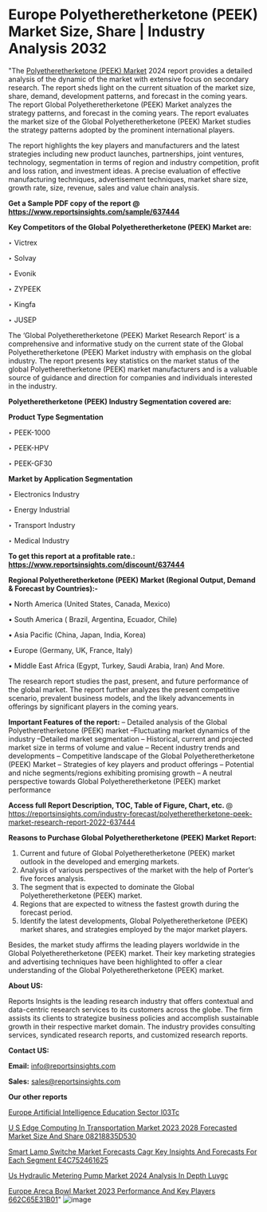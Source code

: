 # Europe Polyetheretherketone (PEEK) Market Size, Share | Industry Analysis 2032

"The <a href=https://www.reportsinsights.com/sample/637444>Polyetheretherketone (PEEK) Market</a> 2024 report provides a detailed analysis of the dynamic of the market with extensive focus on secondary research. The report sheds light on the current situation of the market size, share, demand, development patterns, and forecast in the coming years. The report Global Polyetheretherketone (PEEK) Market analyzes the strategy patterns, and forecast in the coming years. The report evaluates the market size of the Global Polyetheretherketone (PEEK) Market studies the strategy patterns adopted by the prominent international players.

The report highlights the key players and manufacturers and the latest strategies including new product launches, partnerships, joint ventures, technology, segmentation in terms of region and industry competition, profit and loss ration, and investment ideas. A precise evaluation of effective manufacturing techniques, advertisement techniques, market share size, growth rate, size, revenue, sales and value chain analysis.

<strong>Get a Sample PDF copy of the report @ <a href=https://www.reportsinsights.com/sample/637444 style=color:#0000ff;>https://www.reportsinsights.com/sample/637444</a></strong>

<strong>Key Competitors of the Global Polyetheretherketone (PEEK) Market are:</strong>

‣ Victrex

‣ Solvay

‣ Evonik

‣ ZYPEEK

‣ Kingfa

‣ JUSEP

The ‘Global Polyetheretherketone (PEEK) Market Research Report’ is a comprehensive and informative study on the current state of the Global Polyetheretherketone (PEEK) Market industry with emphasis on the global industry. The report presents key statistics on the market status of the global Polyetheretherketone (PEEK) market manufacturers and is a valuable source of guidance and direction for companies and individuals interested in the industry.

<strong>Polyetheretherketone (PEEK) Industry Segmentation covered are:</strong>

<strong>Product Type Segmentation</strong>

‣    PEEK-1000

‣ PEEK-HPV

‣ PEEK-GF30

<strong>Market by Application Segmentation</strong>

‣   Electronics Industry

‣ Energy Industrial

‣ Transport Industry

‣ Medical Industry

<strong>To get this report at a profitable rate.: <a href=https://www.reportsinsights.com/discount/637444 style=color:#0000ff;>https://www.reportsinsights.com/discount/637444</a></strong>

<strong>Regional Polyetheretherketone (PEEK) Market (Regional Output, Demand &amp; Forecast by Countries):-</strong>

• North America (United States, Canada, Mexico)

• South America ( Brazil, Argentina, Ecuador, Chile)

• Asia Pacific (China, Japan, India, Korea)

• Europe (Germany, UK, France, Italy)

• Middle East Africa (Egypt, Turkey, Saudi Arabia, Iran) And More.

The research report studies the past, present, and future performance of the global market. The report further analyzes the present competitive scenario, prevalent business models, and the likely advancements in offerings by significant players in the coming years.

<strong>Important Features of the report:</strong>
– Detailed analysis of the Global Polyetheretherketone (PEEK) market
–Fluctuating market dynamics of the industry
–Detailed market segmentation
– Historical, current and projected market size in terms of volume and value
– Recent industry trends and developments
– Competitive landscape of the Global Polyetheretherketone (PEEK) Market
– Strategies of key players and product offerings
– Potential and niche segments/regions exhibiting promising growth
– A neutral perspective towards Global Polyetheretherketone (PEEK) market performance

<strong>Access full Report Description, TOC, Table of Figure, Chart, etc. </strong>@   <a href=https://reportsinsights.com/industry-forecast/polyetheretherketone-peek-market-research-report-2022-637444 style=color:#0000ff;>https://reportsinsights.com/industry-forecast/polyetheretherketone-peek-market-research-report-2022-637444</a>

<strong>Reasons to Purchase Global Polyetheretherketone (PEEK) Market Report:</strong>
1. Current and future of Global Polyetheretherketone (PEEK) market outlook in the developed and emerging markets.
2. Analysis of various perspectives of the market with the help of Porter’s five forces analysis.
3. The segment that is expected to dominate the Global Polyetheretherketone (PEEK) market.
4. Regions that are expected to witness the fastest growth during the forecast period.
5. Identify the latest developments, Global Polyetheretherketone (PEEK) market shares, and strategies employed by the major market players.

Besides, the market study affirms the leading players worldwide in the Global Polyetheretherketone (PEEK) market. Their key marketing strategies and advertising techniques have been highlighted to offer a clear understanding of the Global Polyetheretherketone (PEEK) market.

<strong><strong>About US</strong>:</strong>

Reports Insights is the leading research industry that offers contextual and data-centric research services to its customers across the globe. The firm assists its clients to strategize business policies and accomplish sustainable growth in their respective market domain. The industry provides consulting services, syndicated research reports, and customized research reports.

<strong>Contact US:</strong>

<p class=><b>Email:</b> <a href=mailto:info@reportsinsights.com>info@reportsinsights.com</a></p>
<p class=><b>Sales:</b> <a href=mailto:sales@reportsinsights.com>sales@reportsinsights.com</a></p>

<strong>Our other reports</strong>

<a href=https://www.linkedin.com/pulse/europe-artificial-intelligence-education-sector-i03tc/>Europe Artificial Intelligence Education Sector I03Tc</a>

<a href=https://medium.com/@sakshi.reportsinsights/u-s-edge-computing-in-transportation-market-2023-2028-forecasted-market-size-and-share-08218835d530>U S Edge Computing In Transportation Market 2023 2028 Forecasted Market Size And Share 08218835D530</a>

<a href=https://medium.com/@anuragakarte041/smart-lamp-switche-market-forecasts-cagr-key-insights-and-forecasts-for-each-segment-e4c752461625>Smart Lamp Switche Market Forecasts Cagr Key Insights And Forecasts For Each Segment E4C752461625</a>

<a href=https://www.linkedin.com/pulse/us-hydraulic-metering-pump-market-2024-analysis-in-depth-luvgc/>Us Hydraulic Metering Pump Market 2024 Analysis In Depth Luvgc</a>

<a href=https://medium.com/@jagruti.reportsinsights/europe-areca-bowl-market-2023-performance-and-key-players-662c65e31b01>Europe Areca Bowl Market 2023 Performance And Key Players 662C65E31B01</a>"
![image](https://github.com/daminid12/RImarketresearch/assets/158430485/b17cf33d-41a6-4452-bb6e-0c749e5734c7)
